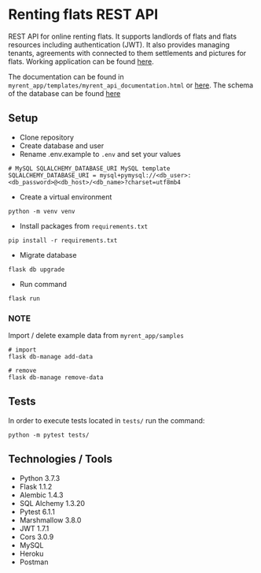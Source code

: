 # Renting flats REST API

REST API for online renting flats. It supports landlords of flats and flats resources including authentication (JWT). It also provides managing tenants, agreements with connected to them settlements and pictures for flats. Working application can be found [here](https://flask-myrent-api.herokuapp.com/api/v1/).

The documentation can be found in `myrent_app/templates/myrent_api_documentation.html` or [here](https://documenter.getpostman.com/view/13065363/TVewY42z).
The schema of the database can be found [here](https://dbdiagram.io/embed/5f91f7463a78976d7b78d0b1)

## Setup

- Clone repository
- Create database and user
- Rename .env.example to `.env` and set your values 
```buildoutcfg
# MySQL SQLALCHEMY_DATABASE_URI MySQL template
SQLALCHEMY_DATABASE_URI = mysql+pymysql://<db_user>:<db_password>@<db_host>/<db_name>?charset=utf8mb4
```
- Create a virtual environment
```buildoutcfg
python -m venv venv
```
- Install packages from `requirements.txt`
```buildoutcfg
pip install -r requirements.txt
```
- Migrate database
```buildoutcfg
flask db upgrade
```
- Run command
```buildoutcfg
flask run
```

### NOTE

Import / delete example data from 
`myrent_app/samples`
```buildoutcfg
# import
flask db-manage add-data

# remove
flask db-manage remove-data
```

## Tests

In order to execute tests located in `tests/` run the command:
```buildoutcfg
python -m pytest tests/
```

## Technologies / Tools

- Python 3.7.3
- Flask 1.1.2
- Alembic 1.4.3
- SQL Alchemy 1.3.20
- Pytest 6.1.1
- Marshmallow 3.8.0
- JWT 1.7.1
- Cors 3.0.9
- MySQL
- Heroku
- Postman
